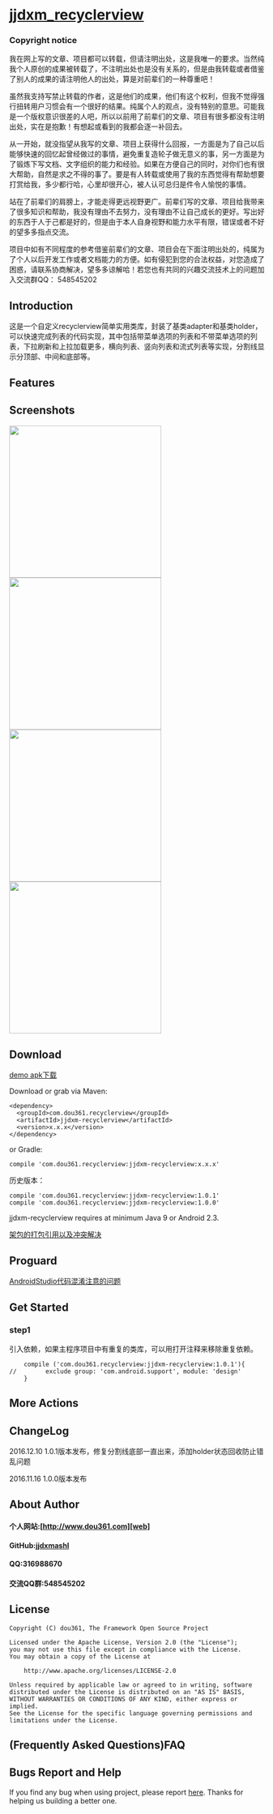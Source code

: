 # [jjdxm_recyclerview][project] #

### Copyright notice ###

我在网上写的文章、项目都可以转载，但请注明出处，这是我唯一的要求。当然纯我个人原创的成果被转载了，不注明出处也是没有关系的，但是由我转载或者借鉴了别人的成果的请注明他人的出处，算是对前辈们的一种尊重吧！

虽然我支持写禁止转载的作者，这是他们的成果，他们有这个权利，但我不觉得强行扭转用户习惯会有一个很好的结果。纯属个人的观点，没有特别的意思。可能我是一个版权意识很差的人吧，所以以前用了前辈们的文章、项目有很多都没有注明出处，实在是抱歉！有想起或看到的我都会逐一补回去。

从一开始，就没指望从我写的文章、项目上获得什么回报，一方面是为了自己以后能够快速的回忆起曾经做过的事情，避免重复造轮子做无意义的事，另一方面是为了锻炼下写文档、文字组织的能力和经验。如果在方便自己的同时，对你们也有很大帮助，自然是求之不得的事了。要是有人转载或使用了我的东西觉得有帮助想要打赏给我，多少都行哈，心里却很开心，被人认可总归是件令人愉悦的事情。

站在了前辈们的肩膀上，才能走得更远视野更广。前辈们写的文章、项目给我带来了很多知识和帮助，我没有理由不去努力，没有理由不让自己成长的更好。写出好的东西于人于己都是好的，但是由于本人自身视野和能力水平有限，错误或者不好的望多多指点交流。

项目中如有不同程度的参考借鉴前辈们的文章、项目会在下面注明出处的，纯属为了个人以后开发工作或者文档能力的方便。如有侵犯到您的合法权益，对您造成了困惑，请联系协商解决，望多多谅解哈！若您也有共同的兴趣交流技术上的问题加入交流群QQ： 548545202

## Introduction ##

这是一个自定义recyclerview简单实用类库，封装了基类adapter和基类holder，可以快速完成列表的代码实现，其中包括带菜单选项的列表和不带菜单选项的列表，下拉刷新和上拉加载更多，横向列表、竖向列表和流式列表等实现，分割线显示分顶部、中间和底部等。

## Features ##


## Screenshots ##

<img src="https://raw.githubusercontent.com/jjdxmashl/jjdxm_recyclerview/master/screenshots/icon01.png" width="300">
<img src="https://raw.githubusercontent.com/jjdxmashl/jjdxm_recyclerview/master/screenshots/icon02.png" width="300">
<img src="https://raw.githubusercontent.com/jjdxmashl/jjdxm_recyclerview/master/screenshots/icon03.png" width="300">
<img src="https://raw.githubusercontent.com/jjdxmashl/jjdxm_recyclerview/master/screenshots/icon04.png" width="300">

## Download ##

[demo apk下载][downapk]

Download or grab via Maven:

	<dependency>
	  <groupId>com.dou361.recyclerview</groupId>
	  <artifactId>jjdxm-recyclerview</artifactId>
	  <version>x.x.x</version>
	</dependency>

or Gradle:

	compile 'com.dou361.recyclerview:jjdxm-recyclerview:x.x.x'

历史版本：

    compile 'com.dou361.recyclerview:jjdxm-recyclerview:1.0.1'
	compile 'com.dou361.recyclerview:jjdxm-recyclerview:1.0.0'

jjdxm-recyclerview requires at minimum Java 9 or Android 2.3.


[架包的打包引用以及冲突解决][jaraar]

## Proguard ##

[AndroidStudio代码混淆注意的问题][minify]

## Get Started ##

### step1 ###
引入依赖，如果主程序项目中有重复的类库，可以用打开注释来移除重复依赖。

	    compile ('com.dou361.recyclerview:jjdxm-recyclerview:1.0.1'){
	//        exclude group: 'com.android.support', module: 'design'
	    }


## More Actions ##

## ChangeLog ##

2016.12.10 1.0.1版本发布，修复分割线底部一直出来，添加holder状态回收防止错乱问题

2016.11.16 1.0.0版本发布

## About Author ##

#### 个人网站:[http://www.dou361.com][web] ####
#### GitHub:[jjdxmashl][github] ####
#### QQ:316988670 ####
#### 交流QQ群:548545202 ####


## License ##

    Copyright (C) dou361, The Framework Open Source Project
    
    Licensed under the Apache License, Version 2.0 (the "License");
    you may not use this file except in compliance with the License.
    You may obtain a copy of the License at
    
     	http://www.apache.org/licenses/LICENSE-2.0
    
    Unless required by applicable law or agreed to in writing, software
    distributed under the License is distributed on an "AS IS" BASIS,
    WITHOUT WARRANTIES OR CONDITIONS OF ANY KIND, either express or implied.
    See the License for the specific language governing permissions and
    limitations under the License.

## (Frequently Asked Questions)FAQ ##
## Bugs Report and Help ##

If you find any bug when using project, please report [here][issues]. Thanks for helping us building a better one.




[web]:http://www.dou361.com
[github]:https://github.com/jjdxmashl/
[project]:https://github.com/jjdxmashl/jjdxm_recyclerview/
[issues]:https://github.com/jjdxmashl/jjdxm_recyclerview/issues/new
[downapk]:https://raw.githubusercontent.com/jjdxmashl/jjdxm_recyclerview/master/apk/app-debug.apk
[lastaar]:https://raw.githubusercontent.com/jjdxmashl/jjdxm_recyclerview/master/release/jjdxm-recyclerview-1.0.0.aar
[lastjar]:https://raw.githubusercontent.com/jjdxmashl/jjdxm_recyclerview/master/release/jjdxm-recyclerview-1.0.0.jar
[icon01]:https://raw.githubusercontent.com/jjdxmashl/jjdxm_recyclerview/master/screenshots/icon01.png
[icon02]:https://raw.githubusercontent.com/jjdxmashl/jjdxm_recyclerview/master/screenshots/icon02.png
[jaraar]:https://github.com/jjdxmashl/jjdxm_ecodingprocess/blob/master/架包的打包引用以及冲突解决.md
[minify]:https://github.com/jjdxmashl/jjdxm_ecodingprocess/blob/master/AndroidStudio代码混淆注意的问题.md